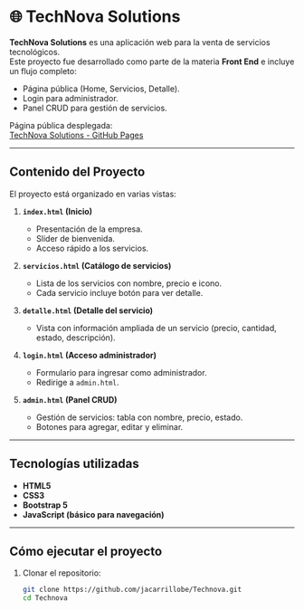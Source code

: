 # 🌐 TechNova Solutions

**TechNova Solutions** es una aplicación web para la venta de servicios tecnológicos.  
Este proyecto fue desarrollado como parte de la materia **Front End** e incluye un flujo completo:  
- Página pública (Home, Servicios, Detalle).  
- Login para administrador.  
- Panel CRUD para gestión de servicios.  

Página pública desplegada:  
[TechNova Solutions - GitHub Pages](https://jacarrillobe.github.io/Technova/)

---

## Contenido del Proyecto

El proyecto está organizado en varias vistas:

1. **`index.html` (Inicio)**  
   - Presentación de la empresa.  
   - Slider de bienvenida.  
   - Acceso rápido a los servicios.  

2. **`servicios.html` (Catálogo de servicios)**  
   - Lista de los servicios con nombre, precio e icono.  
   - Cada servicio incluye botón para ver detalle.  

3. **`detalle.html` (Detalle del servicio)**  
   - Vista con información ampliada de un servicio (precio, cantidad, estado, descripción).  

4. **`login.html` (Acceso administrador)**  
   - Formulario para ingresar como administrador.  
   - Redirige a `admin.html`.  

5. **`admin.html` (Panel CRUD)**  
   - Gestión de servicios: tabla con nombre, precio, estado.  
   - Botones para agregar, editar y eliminar.  

---

## Tecnologías utilizadas
- **HTML5**  
- **CSS3**  
- **Bootstrap 5**  
- **JavaScript (básico para navegación)**  

---

## Cómo ejecutar el proyecto
1. Clonar el repositorio:  
   ```bash
   git clone https://github.com/jacarrillobe/Technova.git
   cd Technova

